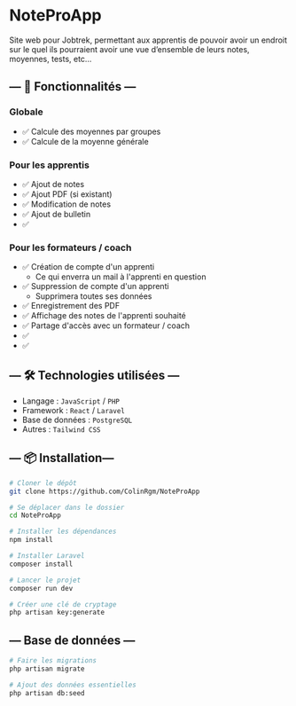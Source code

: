 # NoteProApp

Site web pour Jobtrek, permettant aux apprentis de pouvoir avoir un endroit sur le quel ils pourraient avoir une vue d’ensemble de leurs notes, moyennes, tests, etc…

## — 🚀 Fonctionnalités —
### Globale

- ✅ Calcule des moyennes par groupes
- ✅ Calcule de la moyenne générale

### Pour les apprentis
- ✅ Ajout de notes
- ✅ Ajout PDF (si existant)
- ✅ Modification de notes
- ✅ Ajout de bulletin
- ✅ 

### Pour les formateurs / coach
- ✅ Création de compte d'un apprenti
  - Ce qui enverra un mail à l'apprenti en question
- ✅ Suppression de compte d'un apprenti
  - Supprimera toutes ses données
- ✅ Enregistrement des PDF
- ✅ Affichage des notes de l'apprenti souhaité
- ✅ Partage d'accès avec un formateur / coach
- ✅ 
- ✅ 

## — 🛠️ Technologies utilisées —

- Langage : `JavaScript` / `PHP`
- Framework : `React` / `Laravel`
- Base de données : `PostgreSQL`
- Autres : `Tailwind CSS`

## — 📦 Installation—

```bash
# Cloner le dépôt
git clone https://github.com/ColinRgm/NoteProApp

# Se déplacer dans le dossier
cd NoteProApp

# Installer les dépendances
npm install

# Installer Laravel
composer install

# Lancer le projet
composer run dev

# Créer une clé de cryptage
php artisan key:generate

```

## — Base de données —

```bash
# Faire les migrations
php artisan migrate

# Ajout des données essentielles
php artisan db:seed
```
